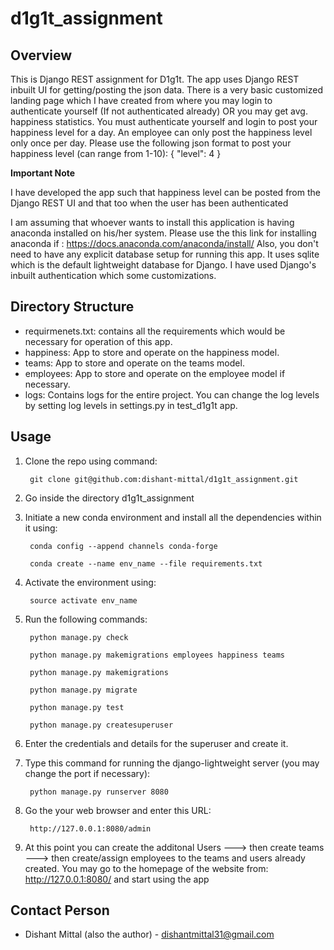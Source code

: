# d1g1t_assignment

## Overview

This is Django REST assignment for D1g1t.
The app uses Django REST inbuilt UI for getting/posting the json data. There is a very basic customized landing page which I have
created from where you may login to authenticate yourself (If not authenticated already) OR you may get avg. happiness statistics.
You must authenticate yourself and login to post your happiness level for a day. An employee can only post the happiness level only
once per day.
Please use the following json format to post your happiness level (can range from 1-10):
{
"level": 4
}


**Important Note**

I have developed the app such that happiness level can be posted from the Django REST UI and that too when the user has been authenticated

I am assuming that whoever wants to install this application is having anaconda installed on his/her system.
Please use the this link for installing anaconda if  : https://docs.anaconda.com/anaconda/install/
Also, you don't need to have any explicit database setup for running this app. It uses sqlite which is the default lightweight
database for Django.
I have used Django's inbuilt authentication which some customizations.

## Directory Structure

- requirmenets.txt: contains all the requirements which would be necessary for operation of this app.
- happiness: App to store and operate on the happiness model.
- teams: App to store and operate on the teams model.
- employees: App to store and operate on the employee model if necessary.
- logs: Contains logs for the entire project. You can change the log levels by setting log levels in settings.py in test_d1g1t app.

## Usage

1. Clone the repo using command:

        git clone git@github.com:dishant-mittal/d1g1t_assignment.git

2. Go inside the directory d1g1t_assignment
3. Initiate a new conda environment and install all the dependencies within it using:

        conda config --append channels conda-forge

        conda create --name env_name --file requirements.txt

4. Activate the environment using:

        source activate env_name

5. Run the following commands:

        python manage.py check

        python manage.py makemigrations employees happiness teams

        python manage.py makemigrations

        python manage.py migrate

        python manage.py test

        python manage.py createsuperuser

6. Enter the credentials and details for the superuser and create it.
7. Type this command for running the django-lightweight server (you may change the port if necessary):

        python manage.py runserver 8080

8. Go the your web browser and enter this URL:

        http://127.0.0.1:8080/admin

9. At this point you can create the additonal Users ---> then create teams ---> then create/assign employees to the teams and users already
created. You may go to the homepage of the website from: http://127.0.0.1:8080/   and start using the app





## Contact Person
- Dishant Mittal (also the author) - dishantmittal31@gmail.com
